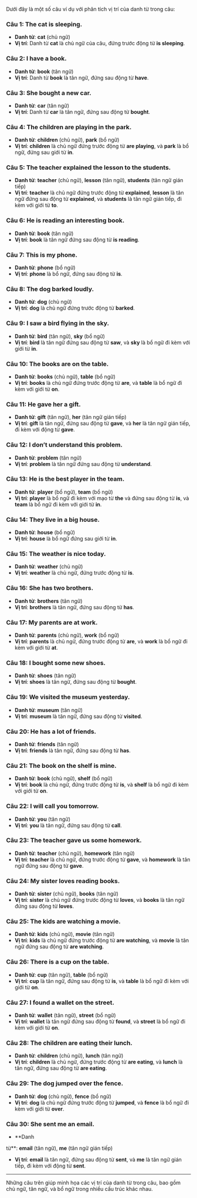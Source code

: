 Dưới đây là một số câu ví dụ với phân tích vị trí của danh từ trong câu:

### Câu 1: **The cat is sleeping.**
- **Danh từ**: **cat** (chủ ngữ)
- **Vị trí**: Danh từ **cat** là chủ ngữ của câu, đứng trước động từ **is sleeping**.

### Câu 2: **I have a book.**
- **Danh từ**: **book** (tân ngữ)
- **Vị trí**: Danh từ **book** là tân ngữ, đứng sau động từ **have**.

### Câu 3: **She bought a new car.**
- **Danh từ**: **car** (tân ngữ)
- **Vị trí**: Danh từ **car** là tân ngữ, đứng sau động từ **bought**.

### Câu 4: **The children are playing in the park.**
- **Danh từ**: **children** (chủ ngữ), **park** (bổ ngữ)
- **Vị trí**: **children** là chủ ngữ đứng trước động từ **are playing**, và **park** là bổ ngữ, đứng sau giới từ **in**.

### Câu 5: **The teacher explained the lesson to the students.**
- **Danh từ**: **teacher** (chủ ngữ), **lesson** (tân ngữ), **students** (tân ngữ gián tiếp)
- **Vị trí**: **teacher** là chủ ngữ đứng trước động từ **explained**, **lesson** là tân ngữ đứng sau động từ **explained**, và **students** là tân ngữ gián tiếp, đi kèm với giới từ **to**.

### Câu 6: **He is reading an interesting book.**
- **Danh từ**: **book** (tân ngữ)
- **Vị trí**: **book** là tân ngữ đứng sau động từ **is reading**.

### Câu 7: **This is my phone.**
- **Danh từ**: **phone** (bổ ngữ)
- **Vị trí**: **phone** là bổ ngữ, đứng sau động từ **is**.

### Câu 8: **The dog barked loudly.**
- **Danh từ**: **dog** (chủ ngữ)
- **Vị trí**: **dog** là chủ ngữ đứng trước động từ **barked**.

### Câu 9: **I saw a bird flying in the sky.**
- **Danh từ**: **bird** (tân ngữ), **sky** (bổ ngữ)
- **Vị trí**: **bird** là tân ngữ đứng sau động từ **saw**, và **sky** là bổ ngữ đi kèm với giới từ **in**.

### Câu 10: **The books are on the table.**
- **Danh từ**: **books** (chủ ngữ), **table** (bổ ngữ)
- **Vị trí**: **books** là chủ ngữ đứng trước động từ **are**, và **table** là bổ ngữ đi kèm với giới từ **on**.

### Câu 11: **He gave her a gift.**
- **Danh từ**: **gift** (tân ngữ), **her** (tân ngữ gián tiếp)
- **Vị trí**: **gift** là tân ngữ, đứng sau động từ **gave**, và **her** là tân ngữ gián tiếp, đi kèm với động từ **gave**.

### Câu 12: **I don’t understand this problem.**
- **Danh từ**: **problem** (tân ngữ)
- **Vị trí**: **problem** là tân ngữ đứng sau động từ **understand**.

### Câu 13: **He is the best player in the team.**
- **Danh từ**: **player** (bổ ngữ), **team** (bổ ngữ)
- **Vị trí**: **player** là bổ ngữ đi kèm với mạo từ **the** và đứng sau động từ **is**, và **team** là bổ ngữ đi kèm với giới từ **in**.

### Câu 14: **They live in a big house.**
- **Danh từ**: **house** (bổ ngữ)
- **Vị trí**: **house** là bổ ngữ đứng sau giới từ **in**.

### Câu 15: **The weather is nice today.**
- **Danh từ**: **weather** (chủ ngữ)
- **Vị trí**: **weather** là chủ ngữ, đứng trước động từ **is**.

### Câu 16: **She has two brothers.**
- **Danh từ**: **brothers** (tân ngữ)
- **Vị trí**: **brothers** là tân ngữ, đứng sau động từ **has**.

### Câu 17: **My parents are at work.**
- **Danh từ**: **parents** (chủ ngữ), **work** (bổ ngữ)
- **Vị trí**: **parents** là chủ ngữ, đứng trước động từ **are**, và **work** là bổ ngữ đi kèm với giới từ **at**.

### Câu 18: **I bought some new shoes.**
- **Danh từ**: **shoes** (tân ngữ)
- **Vị trí**: **shoes** là tân ngữ, đứng sau động từ **bought**.

### Câu 19: **We visited the museum yesterday.**
- **Danh từ**: **museum** (tân ngữ)
- **Vị trí**: **museum** là tân ngữ, đứng sau động từ **visited**.

### Câu 20: **He has a lot of friends.**
- **Danh từ**: **friends** (tân ngữ)
- **Vị trí**: **friends** là tân ngữ, đứng sau động từ **has**.

### Câu 21: **The book on the shelf is mine.**
- **Danh từ**: **book** (chủ ngữ), **shelf** (bổ ngữ)
- **Vị trí**: **book** là chủ ngữ, đứng trước động từ **is**, và **shelf** là bổ ngữ đi kèm với giới từ **on**.

### Câu 22: **I will call you tomorrow.**
- **Danh từ**: **you** (tân ngữ)
- **Vị trí**: **you** là tân ngữ, đứng sau động từ **call**.

### Câu 23: **The teacher gave us some homework.**
- **Danh từ**: **teacher** (chủ ngữ), **homework** (tân ngữ)
- **Vị trí**: **teacher** là chủ ngữ, đứng trước động từ **gave**, và **homework** là tân ngữ đứng sau động từ **gave**.

### Câu 24: **My sister loves reading books.**
- **Danh từ**: **sister** (chủ ngữ), **books** (tân ngữ)
- **Vị trí**: **sister** là chủ ngữ đứng trước động từ **loves**, và **books** là tân ngữ đứng sau động từ **loves**.

### Câu 25: **The kids are watching a movie.**
- **Danh từ**: **kids** (chủ ngữ), **movie** (tân ngữ)
- **Vị trí**: **kids** là chủ ngữ đứng trước động từ **are watching**, và **movie** là tân ngữ đứng sau động từ **are watching**.

### Câu 26: **There is a cup on the table.**
- **Danh từ**: **cup** (tân ngữ), **table** (bổ ngữ)
- **Vị trí**: **cup** là tân ngữ, đứng sau động từ **is**, và **table** là bổ ngữ đi kèm với giới từ **on**.

### Câu 27: **I found a wallet on the street.**
- **Danh từ**: **wallet** (tân ngữ), **street** (bổ ngữ)
- **Vị trí**: **wallet** là tân ngữ đứng sau động từ **found**, và **street** là bổ ngữ đi kèm với giới từ **on**.

### Câu 28: **The children are eating their lunch.**
- **Danh từ**: **children** (chủ ngữ), **lunch** (tân ngữ)
- **Vị trí**: **children** là chủ ngữ, đứng trước động từ **are eating**, và **lunch** là tân ngữ, đứng sau động từ **are eating**.

### Câu 29: **The dog jumped over the fence.**
- **Danh từ**: **dog** (chủ ngữ), **fence** (bổ ngữ)
- **Vị trí**: **dog** là chủ ngữ đứng trước động từ **jumped**, và **fence** là bổ ngữ đi kèm với giới từ **over**.

### Câu 30: **She sent me an email.**
- **Danh

 từ**: **email** (tân ngữ), **me** (tân ngữ gián tiếp)
- **Vị trí**: **email** là tân ngữ, đứng sau động từ **sent**, và **me** là tân ngữ gián tiếp, đi kèm với động từ **sent**.

---

Những câu trên giúp minh họa các vị trí của danh từ trong câu, bao gồm chủ ngữ, tân ngữ, và bổ ngữ trong nhiều cấu trúc khác nhau.